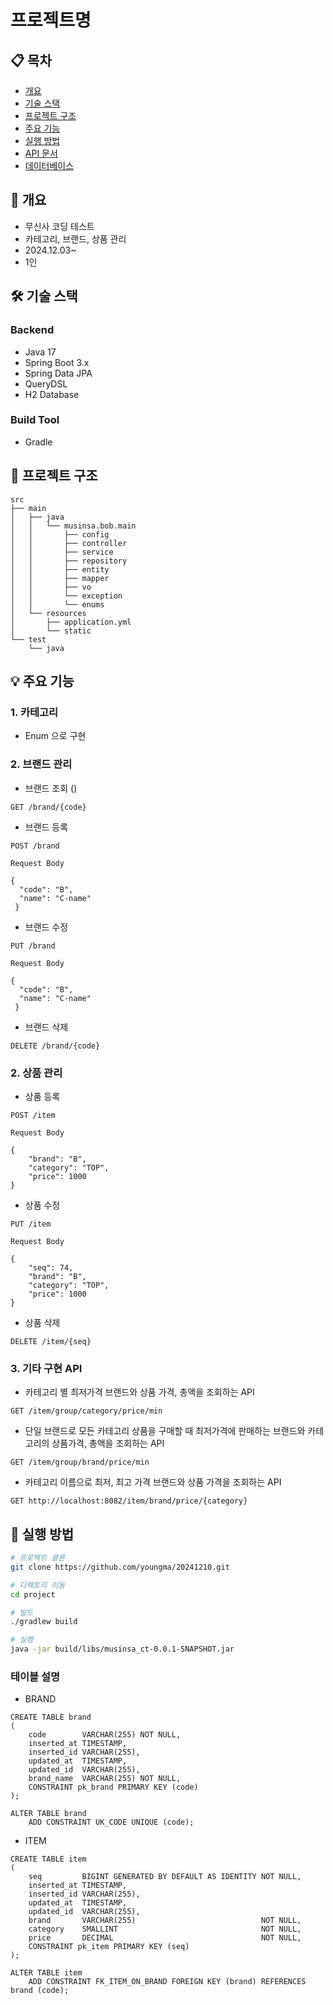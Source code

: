 # 프로젝트명

## 📋 목차
- [개요](#개요)
- [기술 스택](#기술-스택)
- [프로젝트 구조](#프로젝트-구조)
- [주요 기능](#주요-기능)
- [실행 방법](#실행-방법)
- [API 문서](#api-문서)
- [데이터베이스](#데이터베이스)


## 📝 개요
- 무신사 코딩 테스트
- 카테고리, 브랜드, 상품 관리
- 2024.12.03~
- 1인

## 🛠 기술 스택
### Backend
- Java 17
- Spring Boot 3.x
- Spring Data JPA
- QueryDSL
- H2 Database

### Build Tool
- Gradle

## 📂 프로젝트 구조
```
src
├── main
│   ├── java
│   │   └── musinsa.bob.main
│   │       ├── config
│   │       ├── controller
│   │       ├── service
│   │       ├── repository
│   │       ├── entity
│   │       ├── mapper
│   │       ├── vo
│   │       └── exception
│   │       └── enums
│   └── resources
│       ├── application.yml
│       └── static
└── test
    └── java
```

## 💡 주요 기능
### 1. 카테고리
- Enum 으로 구현

### 2. 브랜드 관리
- 브랜드 조회 ()
```
GET /brand/{code}
```
- 브랜드 등록
```
POST /brand

Request Body

{
  "code": "B",
  "name": "C-name"
 }
```
- 브랜드 수정
```
PUT /brand

Request Body

{
  "code": "B",
  "name": "C-name"
 }
```
- 브랜드 삭제 
```
DELETE /brand/{code}
```

### 2. 상품 관리
- 상품 등록
```
POST /item

Request Body

{
    "brand": "B",
    "category": "TOP",
    "price": 1000
}
```
- 상품 수정
```
PUT /item

Request Body

{
    "seq": 74,
    "brand": "B",
    "category": "TOP",
    "price": 1000
}
```
- 상품 삭제
```
DELETE /item/{seq}
```

### 3. 기타 구현 API
- 카테고리 별 최저가격 브랜드와 상품 가격, 총액을 조회하는 API
```
GET /item/group/category/price/min
```
- 단일 브랜드로 모든 카테고리 상품을 구매할 때 최저가격에 판매하는 브랜드와 카테고리의 상품가격, 총액을 조회하는 API
```
GET /item/group/brand/price/min
```
- 카테고리 이름으로 최저, 최고 가격 브랜드와 상품 가격을 조회하는 API
```
GET http://localhost:8082/item/brand/price/{category}
```

## 🚀 실행 방법
```bash
# 프로젝트 클론
git clone https://github.com/youngma/20241210.git

# 디렉토리 이동
cd project

# 빌드
./gradlew build

# 실행
java -jar build/libs/musinsa_ct-0.0.1-SNAPSHOT.jar
```



### 테이블 설명
- BRAND
```
CREATE TABLE brand
(
    code        VARCHAR(255) NOT NULL,
    inserted_at TIMESTAMP,
    inserted_id VARCHAR(255),
    updated_at  TIMESTAMP,
    updated_id  VARCHAR(255),
    brand_name  VARCHAR(255) NOT NULL,
    CONSTRAINT pk_brand PRIMARY KEY (code)
);

ALTER TABLE brand
    ADD CONSTRAINT UK_CODE UNIQUE (code);
```
- ITEM
```
CREATE TABLE item
(
    seq         BIGINT GENERATED BY DEFAULT AS IDENTITY NOT NULL,
    inserted_at TIMESTAMP,
    inserted_id VARCHAR(255),
    updated_at  TIMESTAMP,
    updated_id  VARCHAR(255),
    brand       VARCHAR(255)                            NOT NULL,
    category    SMALLINT                                NOT NULL,
    price       DECIMAL                                 NOT NULL,
    CONSTRAINT pk_item PRIMARY KEY (seq)
);

ALTER TABLE item
    ADD CONSTRAINT FK_ITEM_ON_BRAND FOREIGN KEY (brand) REFERENCES brand (code);
```
